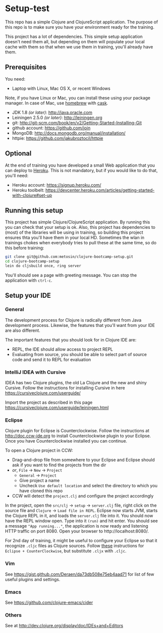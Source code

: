 # Setup-test

This repo has a simple Clojure and ClojureScript application. The purpose of this repo is to make sure you have
your environment ready for the training.

This project has a lot of dependencies. This simple setup application doesn't need them all, but depending on
them will populate your local cache with them so that when we use them in training, you'll already have them.

## Prerequisites

You need:

* Laptop with Linux, Mac OS X, or recent Windows

Note, if you have Linux or Mac, you can install these using your package manager. In case 
of Mac, use [homebrew](http://brew.sh) with [cask](http://caskroom.io).

* JDK 1.8 _(or later)_: http://java.oracle.com
* Leiningen 2.5.0 _(or later)_: http://leiningen.org
* git: http://git-scm.com/book/en/v2/Getting-Started-Installing-Git
* github account: https://github.com/join
* MongoDB: http://docs.mongodb.org/manual/installation/
* httpie: https://github.com/jakubroztocil/httpie

## Optional

At the end of training you have developed a small Web application that you can deploy to [Heroku](https://heroku.com/).
This is not mandatory, but if you would like to do that, you'll need:

* Heroku account: https://signup.heroku.com/
* Heroku toolbelt: https://devcenter.heroku.com/articles/getting-started-with-clojure#set-up

## Running this setup

This project has simple Clojure/ClojureScript application. By running this you can check that your setup is
ok. Also, this project has dependencies to (most) of the libraries will be using in training, so building
this project ensures thta you'll have them in your local HD. Sometimes the wlan in trainings chokes when
everybody tries to pull these at the same time, so do this before training:

```bash
git clone git@github.com:metosin/clojure-bootcamp-setup.git
cd clojure-bootcamp-setup
lein do cljsbuild once, ring server
```

You'll should see a page with greeting message. You can stop the application with `ctrl-c`.

## Setup your IDE

### General

The development process for Clojure is radically different from Java development process. Likewise, the features
that you'll want from your IDE are also different.

The important features that you should look for in Clojure IDE are:

* REPL, the IDE should allow access to project REPL
* Evaluating from source, you should be able to select part of source code and send it to REPL for evaluation

### IntelliJ IDEA with Cursive

IDEA has two Clojure plugins, the old La Clojure and the new and shiny Cursive. Follow the instructions for
installing Cursive in here https://cursiveclojure.com/userguide/

Import the project as described in this page https://cursiveclojure.com/userguide/leiningen.html

### Eclipse

Clojure plugin for Eclipse is Counterclockwise. Follow the instructions at http://doc.ccw-ide.org to install
Counterclockwise plugin to your Eclipse. Once you have Counterclockwise installed you can continue.

To open a Clojure project in CCW:

- Drag-and-drop file from somewhere to your Eclipse and Eclipse should ask if you want to find the projects from the dir
- *or*, `File` -> `New` -> `Project`
  - `General` -> `Project`
  - Give project a name
  - Uncheck `Use default location` and select the directory to which you have cloned this repo
- CCW will detect the `project.clj` and configure the project accordingly

In the project, open the `src/clj` -> `setup` -> `server.clj` file, right click on the source file and
`Clojure` -> `Load file in REPL`. Eclipse now starts JVM, starts the Clojure REPL in it, and loads the `server.clj`
file into it. You should now have the REPL window open. Type into it `(run)` and hit enter. You should see a message
`"App running..."`, the application is now ready and listening HTTP traffic on port 8080. Open your browser to
http://localhost:8080/.

For 2nd day of training, it might be useful to configure your Eclipse so that it recognize ```.cljc``` files as
Clojure sources. Follow [these](https://github.com/lynaghk/cljx#user-content-eclipse--counterclockwise) instructions
for ```Eclipse + CounterClockwise```, but substitute ```.cljx``` with ```.cljc```.

### Vim

See https://gist.github.com/Deraen/da73db508e75eb4aad71 for list of few useful plugins and settings.

### Emacs

See https://github.com/clojure-emacs/cider

### Others

See at http://dev.clojure.org/display/doc/IDEs+and+Editors
